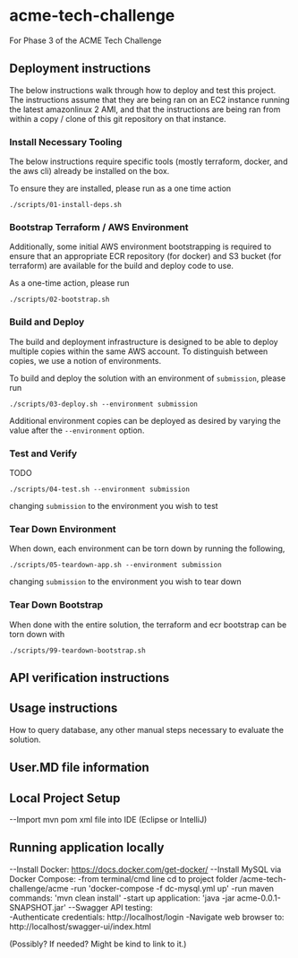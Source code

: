# acme-tech-challenge
For Phase 3 of the ACME Tech Challenge

## Deployment instructions

The below instructions walk through how to deploy and test this project. The instructions assume that they are being ran on an EC2 instance running the latest amazonlinux 2 AMI, and that the instructions are being ran from within a copy / clone of this git repository on that instance.

### Install Necessary Tooling

The below instructions require specific tools (mostly terraform, docker, and the aws cli) already be installed on the box. 

To ensure they are installed, please run as a one time action

```shell
./scripts/01-install-deps.sh
```

### Bootstrap Terraform / AWS Environment

Additionally, some initial AWS environment bootstrapping is required to ensure that an appropriate ECR repository (for docker) and S3 bucket (for terraform) are available for the build and deploy code to use.

As a one-time action, please run

```shell
./scripts/02-bootstrap.sh
```

### Build and Deploy

The build and deployment infrastructure is designed to be able to deploy multiple copies within the same AWS account. To distinguish between copies, we use a notion of environments.

To build and deploy the solution with an environment of `submission`, please run

```shell
./scripts/03-deploy.sh --environment submission
```

Additional environment copies can be deployed as desired by varying the value after the `--environment` option.

### Test and Verify

TODO

```shell
./scripts/04-test.sh --environment submission
```

changing `submission` to the environment you wish to test

### Tear Down Environment

When down, each environment can be torn down by running the following,

```shell
./scripts/05-teardown-app.sh --environment submission
```

changing `submission` to the environment you wish to tear down

### Tear Down Bootstrap

When done with the entire solution, the terraform and ecr bootstrap can be torn down with

```shell
./scripts/99-teardown-bootstrap.sh
```
## API verification instructions

## Usage instructions

How to query database, any other manual steps necessary to evaluate the solution.

## User.MD file information

## Local Project Setup
--Import mvn pom xml file into IDE (Eclipse or IntelliJ)

## Running application locally
--Install Docker:  https://docs.docker.com/get-docker/
--Install MySQL via Docker Compose:
    -from terminal/cmd line cd to project folder /acme-tech-challenge/acme
    -run 'docker-compose -f dc-mysql.yml up'
    -run maven commands:  'mvn clean install'
    -start up application: 'java -jar acme-0.0.1-SNAPSHOT.jar'
--Swagger API testing:  
    -Authenticate credentials: http://localhost/login
    -Navigate web browser to:  http://localhost/swagger-ui/index.html


(Possibly? If needed? Might be kind to link to it.)
